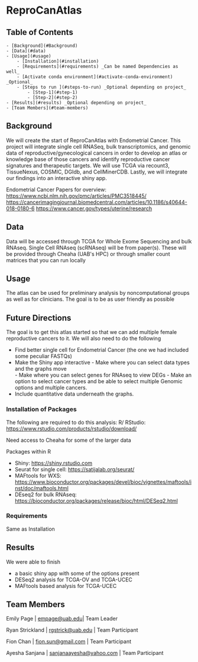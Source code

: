 # ReproCanAtlas

## Table of Contents

    - [Background](#Background)
    - [Data](#data)
    - [Usage](#usage)
        - [Installation](#installation)
        - [Requirements](#requirements) _Can be named Dependencies as well_
        - [Activate conda environment](#activate-conda-environment) _Optional_
        - [Steps to run ](#steps-to-run) _Optional depending on project_
            - [Step-1](#step-1)
            - [Step-2](#step-2)
    - [Results](#results) _Optional depending on project_
    - [Team Members](#team-members)

## Background

We will create the start of ReproCanAtlas with Endometrial Cancer. This project will integrate single cell RNASeq,  bulk transcriptomics, and genomic data of reproductive/gynecological cancers in order to develop an atlas or knowledge base of those cancers and identify reproductive cancer signatures and therapeutic targets. We will use TCGA via recount3, TissueNexus, COSMIC, DGIdb, and CellMinerCDB. Lastly, we will integrate our findings into an interactive shiny app.

Endometrial Cancer Papers for overview: 
https://www.ncbi.nlm.nih.gov/pmc/articles/PMC3518445/
https://cancerimagingjournal.biomedcentral.com/articles/10.1186/s40644-018-0180-6
https://www.cancer.gov/types/uterine/research


## Data

Data will be accessed through TCGA for Whole Exome Sequencing and bulk RNAseq. 
Single Cell RNAseq (scRNAseq) will be from paper(s). 
These will be provided through Cheaha (UAB's HPC) or through smaller count matrices that you can run locally 

## Usage

The atlas can be used for preliminary analysis by noncomputational groups as well as for clinicians. 
The goal is to be as user friendly as possible 

## Future Directions
The goal is to get this atlas started so that we can add multiple female reproductive cancers to it.
We will also need to do the following 
  - Find better single cell for Endometrial Cancer (the one we had included some peculiar FASTQs)
  - Make the Shiny app interactive 
        -   Make where you can select data types and the graphs move  
        -   Make where you can select genes for RNAseq to view DEGs 
        -   Make an option to select cancer types and be able to select multiple Genomic options and multiple cancers. 
  - Include quantitative data underneath the graphs. 


### Installation of Packages 

The following are required to do this analysis: 
R/ RStudio: https://www.rstudio.com/products/rstudio/download/

Need access to Cheaha for some of the larger data 

Packages within R
 - Shiny: https://shiny.rstudio.com
 - Seurat for single cell: https://satijalab.org/seurat/
 - MAFtools for WXS: https://www.bioconductor.org/packages/devel/bioc/vignettes/maftools/inst/doc/maftools.html
 - DEseq2 for bulk RNAseq: https://bioconductor.org/packages/release/bioc/html/DESeq2.html
 

### Requirements
Same as Installation

## Results
We were able to finish 
 - a basic shiny app with some of the options present 
 - DESeq2 analysis for TCGA-OV and TCGA-UCEC 
 - MAFtools based analysis for TCGA-UCEC 


## Team Members

Emily Page | empage@uab.edu| Team Leader

Ryan Strickland | rgstrick@uab.edu | Team Participant

Fion Chan | fion.sun@gmail.com | Team Participant

Ayesha Sanjana | sanjanaayesha@yahoo.com | Team Participant

